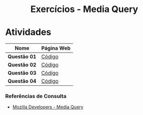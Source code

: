 <h1 align="center">Exercícios - Media Query</h1>

# Atividades
| Nome | Página Web |
| ---- | --------- |
| **Questão 01** | [Código](https://izaias.me/tecnologias-web/assignments/media-query/questao01.html) |
| **Questão 02** | [Código](https://izaias.me/tecnologias-web/assignments/media-query/questao02.html) |
| **Questão 03** | [Código](https://izaias.me/tecnologias-web/assignments/media-query/questao03.html) |
| **Questão 04** | [Código](https://izaias.me/tecnologias-web/assignments/media-query/questao04.html) |

### Referências de Consulta
- [Mozilla Developers - Media Query](https://developer.mozilla.org/pt-BR/docs/Web/CSS/Media_Queries/Using_media_queries)